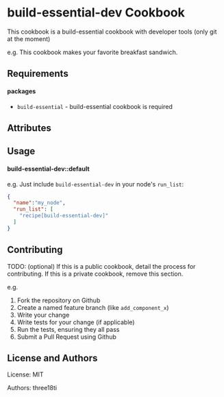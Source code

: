 build-essential-dev Cookbook
============================
This cookbook is a build-essential cookbook with developer tools (only git at the moment)

e.g.
This cookbook makes your favorite breakfast sandwich.

Requirements
------------

#### packages
- `build-essential` - build-essential cookbook is required

Attributes
----------

Usage
-----
#### build-essential-dev::default
e.g.
Just include `build-essential-dev` in your node's `run_list`:

```json
{
  "name":"my_node",
  "run_list": [
    "recipe[build-essential-dev]"
  ]
}
```

Contributing
------------
TODO: (optional) If this is a public cookbook, detail the process for contributing. If this is a private cookbook, remove this section.

e.g.
1. Fork the repository on Github
2. Create a named feature branch (like `add_component_x`)
3. Write your change
4. Write tests for your change (if applicable)
5. Run the tests, ensuring they all pass
6. Submit a Pull Request using Github

License and Authors
-------------------
License: MIT

Authors: three18ti

